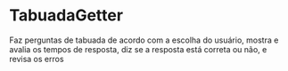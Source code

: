# TabuadaGetter
Faz perguntas de tabuada de acordo com a escolha do usuário, mostra e avalia os tempos de resposta, diz se a resposta está correta ou não, e revisa os erros
